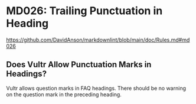 # MD026: Trailing Punctuation in Heading

<https://github.com/DavidAnson/markdownlint/blob/main/doc/Rules.md#md026>

## Does Vultr Allow Punctuation Marks in Headings?

Vultr allows question marks in FAQ headings. There should be no warning on the question mark in the preceding heading.
